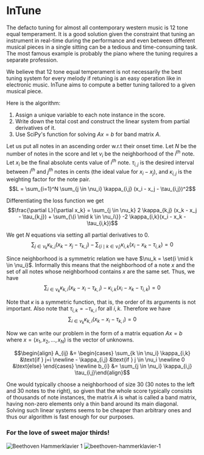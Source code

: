 # InTune

The defacto tuning for almost all contemporary western music is 12 tone equal temperament. It is a good solution given the constraint that tuning an instrument in real-time during the performance and even between different musical pieces in a single sitting can be a tedious and time-consuming task. The most famous example is probably the piano where the tuning requires a separate profession.

We believe that 12 tone equal temperament is not necessarily the best tuning system for every melody if retuning is an easy operation like in electronic music. InTune aims to compute a better tuning tailored to a given musical piece. 

Here is the algorithm:
1. Assign a unique variable to each note instance in the score.
1. Write down the total cost and construct the linear system from partial derivatives of it.
1. Use SciPy's function for solving $Ax=b$ for band matrix $A$.

Let us put all notes in an ascending order w.r.t their onset time. Let $N$ be the number of notes in the score and let $\nu_i$ be the neighborhood of the $i^{th}$ note. Let $x_i$ be the final absolute cents value of $i^{th}$ note. $\tau_{i,j}$ is the desired interval between $i^{th}$ and $j^{th}$ notes in cents (the ideal value for $x_i-x_j$), and $\kappa_{i,j}$ is the weighting factor for the note pair.
$$L = \sum_{i=1}^N \sum_{j \in \nu_i} \kappa_{i,j} (x_i - x_j - \tau_{i,j})^2$$

Differentiating the loss function we get
$$\frac{\partial L}{\partial x_k} = \sum_{j \in \nu_k} 2 \kappa_{k,j} (x_k - x_j - \tau_{k,j}) + \sum_{\{i \mid k \in \nu_i\}} -2 \kappa_{i,k}(x_i - x_k - \tau_{i,k})$$

We get $N$ equations via setting all partial derivatives to 0.
$$\sum_{j \in \nu_k} \kappa_{k,j} (x_k - x_j - \tau_{k,j}) - \sum_{\{i \mid k \in \nu_i\}} \kappa_{i,k}(x_i - x_k - \tau_{i,k}) = 0$$

Since neighborhood is a symmetric relation we have $\nu_k = \set{i \mid k \in \nu_i}$. Informally this means that the neighborhood of a note $x$ and the set of all notes whose neighborhood contains $x$ are the same set. Thus, we have
$$\sum_{i \in \nu_k} \kappa_{k,i} (x_k - x_i - \tau_{k,i}) - \kappa_{i,k} (x_i - x_k - \tau_{i,k}) = 0$$

Note that $\kappa$ is a symmetric function, that is, the order of its arguments is not important. Also note that $\tau_{i,k} = - \tau_{k,i}$ for all $i,k$. Therefore we have
$$\sum_{i \in \nu_k} \kappa_{k,i} (x_k - x_i - \tau_{k,i}) = 0$$

Now we can write our problem in the form of a matrix equation $Ax=b$ where $x=(x_1,x_2,\ldots,x_N)$ is the vector of unknowns.

$$\begin{align}    A_{ij} &= \begin{cases}        \sum_{k \in \nu_i} \kappa_{i,k} &\text{if } j=i \newline        - \kappa_{i,j} &\text{if } j \in \nu_i \newline        0 &\text{else}    \end{cases} \newline    b_{i}  &= \sum_{j \in \nu_i} \kappa_{i,j} \tau_{i,j}\end{align}$$

One would typically choose a neighborhood of size 30 (30 notes to the left and 30 notes to the right), so given that the whole score typically consists of thousands of note instances, the matrix $A$ is what is called a band matrix, having non-zero elements only a thin band around its main diagonal. Solving such linear systems seems to be cheaper than arbitrary ones and thus our algorithm is fast enough for our purposes.

### For the love of sweet major thirds!

![Beethoven Hammerklavier 1](https://drive.google.com/file/d/1-SSnmT7_e2oBVYVT4hKyxU8RFuNkPfP1/view?usp=sharing)
![beethoven-hammerklavier-1](https://github.com/fryolysis/intune/assets/101171565/94678e20-69bf-404c-9c1f-4621de87a453)
